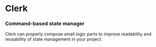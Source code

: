 # Clerk

### Command-based state manager

Clerk can properly compose small logic parts to improve readability and reusability of state management in your project.
